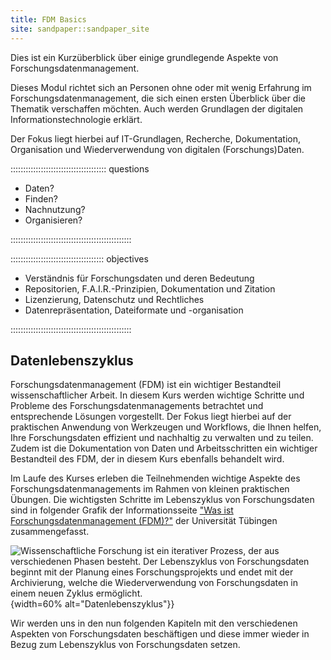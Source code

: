 ```yaml
---
title: FDM Basics
site: sandpaper::sandpaper_site
---
```


Dies ist ein Kurzüberblick über einige grundlegende Aspekte von Forschungsdatenmanagement.

Dieses Modul richtet sich an Personen ohne oder mit wenig Erfahrung im Forschungsdatenmanagement, die sich einen ersten Überblick über die Thematik verschaffen möchten.
Auch werden Grundlagen der digitalen Informationstechnologie erklärt.

Der Fokus liegt hierbei auf IT-Grundlagen, Recherche, Dokumentation, Organisation und Wiederverwendung von digitalen (Forschungs)Daten.

:::::::::::::::::::::::::::::::::::::: questions 

- Daten?
- Finden?
- Nachnutzung?
- Organisieren?


::::::::::::::::::::::::::::::::::::::::::::::::

::::::::::::::::::::::::::::::::::::: objectives

- Verständnis für Forschungsdaten und deren Bedeutung
- Repositorien, F.A.I.R.-Prinzipien, Dokumentation und Zitation
- Lizenzierung, Datenschutz und Rechtliches
- Datenrepräsentation, Dateiformate und -organisation


::::::::::::::::::::::::::::::::::::::::::::::::


## Datenlebenszyklus

Forschungsdatenmanagement (FDM) ist ein wichtiger Bestandteil wissenschaftlicher Arbeit. 
In diesem Kurs werden wichtige Schritte und Probleme des Forschungsdatenmanagements betrachtet und entsprechende Lösungen vorgestellt.
Der Fokus liegt hierbei auf der praktischen Anwendung von Werkzeugen und Workflows, die Ihnen helfen, Ihre Forschungsdaten effizient und nachhaltig zu verwalten und zu teilen.
Zudem ist die Dokumentation von Daten und Arbeitsschritten ein wichtiger Bestandteil des FDM, der in diesem Kurs ebenfalls behandelt wird.

Im Laufe des Kurses erleben die Teilnehmenden wichtige Aspekte des Forschungsdatenmanagements im Rahmen von kleinen praktischen Übungen.
Die wichtigsten Schritte im Lebenszyklus von Forschungsdaten sind in folgender Grafik der Informationsseite ["Was ist Forschungsdatenmanagement (FDM)?"](https://uni-tuebingen.de/de/240762) der Universität Tübingen zusammengefasst.

![Wissenschaftliche Forschung ist ein iterativer Prozess, der aus verschiedenen Phasen besteht.
Der Lebenszyklus von Forschungsdaten beginnt mit der Planung eines Forschungsprojekts und endet mit der Archivierung, welche die Wiederverwendung von Forschungsdaten in einem neuen Zyklus ermöglicht.](https://uni-tuebingen.de/fileadmin/_processed_/6/b/csm_FDM_Lebenszyklus_d1353825c4.png){width=60% alt="Datenlebenszyklus"}}

Wir werden uns in den nun folgenden Kapiteln mit den verschiedenen Aspekten von Forschungsdaten beschäftigen und diese immer wieder in Bezug zum Lebenszyklus von Forschungsdaten setzen.




